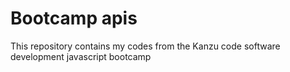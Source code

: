 # Bootcamp apis
 This repository contains my codes from the Kanzu code software development javascript bootcamp
